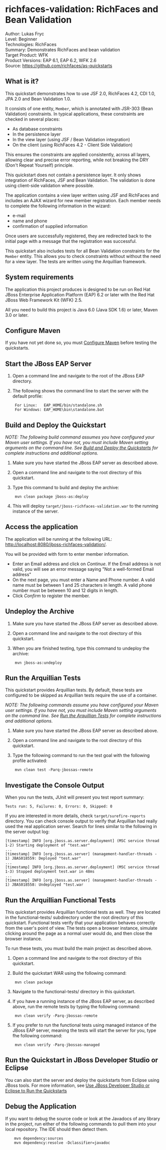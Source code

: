 richfaces-validation: RichFaces and Bean Validation
=======================================================
Author: Lukas Fryc  
Level: Beginner  
Technologies: RichFaces  
Summary: Demonstrates RichFaces and bean validation  
Target Product: WFK  
Product Versions: EAP 6.1, EAP 6.2, WFK 2.6  
Source: <https://github.com/richfaces/as-quickstarts>  

What is it?
-----------

This quickstart demonstrates how to use JSF 2.0, RichFaces 4.2, CDI 1.0, JPA 2.0 and Bean Validation 1.0. 

It consists of one entity, `Member`, which is annotated with JSR-303 (Bean Validation) constraints. In typical applications, these constraints are checked in several places:

* As database constraints
* In the persistence layer
* In the view layer (using JSF / Bean Validation integration)
* On the client (using RichFaces 4.2 - Client Side Validation)

This ensures the constraints are applied consistently, across all layers, allowing clear and precise error reporting, while not breaking the DRY (Don't Repeat Yourself) principle.

This quickstart does not contain a persistence layer. It only shows integration of RichFaces, JSF and Bean Validation. The validation is done using client-side validation where possible.

The application contains a view layer written using JSF and RichFaces and includes an AJAX wizard for new member registration. Each member needs to complete the following information in the wizard:

* e-mail
* name and phone
* confirmation of supplied information

Once users are successfully registered, they are redirected back to the initial page with a message that the registration was successful.

This quickstart also includes tests for all Bean Validation constraints for the `Member` entity. This allows you to check constraints without without the need for a view layer. The tests are written using the Arquillian framework.


System requirements
-------------------

The application this project produces is designed to be run on Red Hat JBoss Enterprise Application Platform (EAP) 6.2 or later with the  Red Hat JBoss Web Framework Kit (WFK) 2.5.

All you need to build this project is Java 6.0 (Java SDK 1.6) or later, Maven 3.0 or later.

 
Configure Maven
---------------

If you have not yet done so, you must [Configure Maven](../README.md#configure-maven) before testing the quickstarts.


Start the JBoss EAP Server
-------------------------

1. Open a command line and navigate to the root of the JBoss EAP directory.
2. The following shows the command line to start the server with the default profile:

        For Linux:   EAP_HOME/bin/standalone.sh
        For Windows: EAP_HOME\bin\standalone.bat

 
Build and Deploy the Quickstart
-------------------------

_NOTE: The following build command assumes you have configured your Maven user settings. If you have not, you must include Maven setting arguments on the command line. See [Build and Deploy the Quickstarts](../README.md#build-and-deploy-the-quickstarts) for complete instructions and additional options._

1. Make sure you have started the JBoss EAP server as described above.
2. Open a command line and navigate to the root directory of this quickstart.
3. Type this command to build and deploy the archive:

        mvn clean package jboss-as:deploy

4. This will deploy `target/jboss-richfaces-validation.war` to the running instance of the server.


Access the application 
---------------------

The application will be running at the following URL: <http://localhost:8080/jboss-richfaces-validation/>.

You will be provided with form to enter member information. 

* Enter an Email address and click on *Continue*. If the Email address is not valid, you will see an error message saying "Not a well-formed Email address"
* On the next page, you must enter a Name and Phone number. A valid name must be between 1 and 25 characters in length. A valid phone number must be between 10 and 12 digits in length.
* Click *Confirm* to register the member.


Undeploy the Archive
--------------------

1. Make sure you have started the JBoss EAP server as described above.
2. Open a command line and navigate to the root directory of this quickstart.
3. When you are finished testing, type this command to undeploy the archive:

        mvn jboss-as:undeploy


Run the Arquillian Tests 
-------------------------

This quickstart provides Arquillian tests. By default, these tests are configured to be skipped as Arquillian tests require the use of a container. 

_NOTE: The following commands assume you have configured your Maven user settings. If you have not, you must include Maven setting arguments on the command line. See [Run the Arquillian Tests](../README.md#run-the-arquillian-tests) for complete instructions and additional options._

1. Make sure you have started the JBoss EAP server as described above.
2. Open a command line and navigate to the root directory of this quickstart.
3. Type the following command to run the test goal with the following profile activated:

        mvn clean test -Parq-jbossas-remote 


Investigate the Console Output
-----------------------

When you run the tests, JUnit will present you test report summary:

    Tests run: 5, Failures: 0, Errors: 0, Skipped: 0

If you are interested in more details, check `target/surefire-reports` directory. You can check console output to verify that Arquillian had really used the real application server. Search for lines similar to the following in the server output log:

    [timestamp] INFO [org.jboss.as.server.deployment] (MSC service thread 1-2) Starting deployment of "test.war"
    ...
    [timestamp] INFO [org.jboss.as.server] (management-handler-threads - 1) JBAS018559: Deployed "test.war"
    ...
    [timestamp] INFO [org.jboss.as.server.deployment] (MSC service thread 1-3) Stopped deployment test.war in 48ms
    ...
    [timestamp] INFO [org.jboss.as.server] (management-handler-threads - 1) JBAS018558: Undeployed "test.war
	 
	 
Run the Arquillian Functional Tests
-----------------------------------

This quickstart provides Arquillian functional tests as well. They are located in the functional-tests/ subdirectory under the root directory of this quickstart.
Functional tests verify that your application behaves correctly from the user's point of view. The tests open a browser instance, simulate clicking around the page as a normal user would do, and then close the browser instance.

To run these tests, you must build the main project as described above.

1. Open a command line and navigate to the root directory of this quickstart.
2. Build the quickstart WAR using the following command:

        mvn clean package

3. Navigate to the functional-tests/ directory in this quickstart.
4. If you have a running instance of the JBoss EAP server, as described above, run the remote tests by typing the following command:

        mvn clean verify -Parq-jbossas-remote

5. If you prefer to run the functional tests using managed instance of the JBoss EAP server, meaning the tests will start the server for you, type fhe following command:

        mvn clean verify -Parq-jbossas-managed


Run the Quickstart in JBoss Developer Studio or Eclipse
-------------------------------------
You can also start the server and deploy the quickstarts from Eclipse using JBoss tools. For more information, see [Use JBoss Developer Studio or Eclipse to Run the Quickstarts](../README.md#use-jboss-developer-studio-or-eclipse-to-run-the-quickstarts) 


Debug the Application
------------------------------------

If you want to debug the source code or look at the Javadocs of any library in the project, run either of the following commands to pull them into your local repository. The IDE should then detect them.

        mvn dependency:sources
        mvn dependency:resolve -Dclassifier=javadoc
